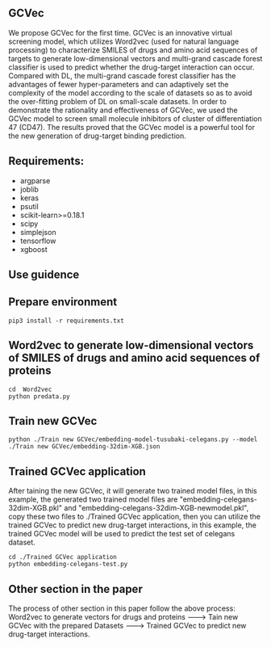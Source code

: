 ## GCVec
We propose GCVec for the first time. GCVec is an innovative virtual screening model, which utilizes Word2vec (used for natural language processing) to characterize SMILES of drugs and amino acid sequences of targets to generate low-dimensional vectors and multi-grand cascade forest classifier is used to predict whether the drug-target interaction can occur. Compared with DL, the multi-grand cascade forest classifier has the advantages of fewer hyper-parameters and can adaptively set the complexity of the model according to the scale of datasets so as to avoid the over-fitting problem of DL on small-scale datasets. In order to demonstrate the rationality and effectiveness of GCVec, we used the GCVec model to screen small molecule inhibitors of cluster of differentiation 47 (CD47). The results proved that the GCVec model is a powerful tool for the new generation of drug-target binding prediction.

## Requirements:
* argparse
* joblib
* keras
* psutil
* scikit-learn>=0.18.1
* scipy
* simplejson
* tensorflow
* xgboost

## Use guidence
## Prepare environment
```
pip3 install -r requirements.txt
```
## Word2vec to generate low-dimensional vectors of SMILES of drugs and amino acid sequences of proteins
```
cd  Word2vec
python predata.py
```
## Train new GCVec 
```
python ./Train new GCVec/embedding-model-tusubaki-celegans.py --model ./Train new GCVec/embedding-32dim-XGB.json
```
## Trained GCVec application
After taining the new GCVec, it will generate two trained model files, in this example, the generated two trained model files are "embedding-celegans-32dim-XGB.pkl" and "embedding-celegans-32dim-XGB-newmodel.pkl", copy these two files to ./Trained GCVec application, then you can utilize the trained GCVec to predict new drug-target interactions, in this example, the trained GCVec model will be used to predict the test set of celegans dataset.
```
cd ./Trained GCVec application
python embedding-celegans-test.py
```
## Other section in the paper
The process of other section in this paper follow the above process: Word2vec to generate vectors for drugs and proteins ---> Tain new GCVec with the prepared Datasets ---> Trained GCVec to predict new drug-target interactions. 

